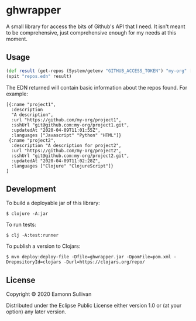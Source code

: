 # ghwrapper

A small library for access the bits of Github's API that I need. It isn't meant to be comprehensive, just comprehensive enough for my needs at this moment.

## Usage

``` clojure
(def result (get-repos (System/getenv "GITHUB_ACCESS_TOKEN") "my-org" ["topic1" "topic2"]))
(spit "repos.edn" result)
```
The EDN returned will contain basic information about the repos found. For example:

``` edn
[{:name "project1",
  :description
  "A description",
  :url "https://github.com/my-org/project1",
  :sshUrl "git@github.com:my-org/project1.git",
  :updatedAt "2020-04-09T11:01:55Z",
  :languages ["Javascript" "Python" "HTML"]}
 {:name "project2",
  :description "A description for project2",
  :url "https://github.com/my-org/project2",
  :sshUrl "git@github.com:my-org/project2.git",
  :updatedAt "2020-04-09T11:02:28Z",
  :languages ["Clojure" "ClojureScript"]}
]
```
## Development

To build a deployable jar of this library:

    $ clojure -A:jar

To run tests:

    $ clj -A:test:runner

To publish a version to Clojars:

    $ mvn deploy:deploy-file -Dfile=ghwrapper.jar -DpomFile=pom.xml -DrepositoryId=clojars -Durl=https://clojars.org/repo/


## License

Copyright © 2020 Eamonn Sullivan

Distributed under the Eclipse Public License either version 1.0 or (at
your option) any later version.
